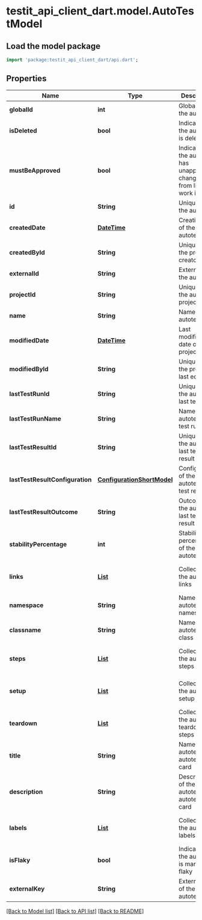# testit_api_client_dart.model.AutoTestModel

## Load the model package
```dart
import 'package:testit_api_client_dart/api.dart';
```

## Properties
Name | Type | Description | Notes
------------ | ------------- | ------------- | -------------
**globalId** | **int** | Global ID of the autotest | 
**isDeleted** | **bool** | Indicates if the autotest is deleted | 
**mustBeApproved** | **bool** | Indicates if the autotest has unapproved changes from linked work items | 
**id** | **String** | Unique ID of the autotest | 
**createdDate** | [**DateTime**](DateTime.md) | Creation date of the autotest | 
**createdById** | **String** | Unique ID of the project creator | 
**externalId** | **String** | External ID of the autotest | 
**projectId** | **String** | Unique ID of the autotest project | 
**name** | **String** | Name of the autotest | 
**modifiedDate** | [**DateTime**](DateTime.md) | Last modification date of the project | [optional] 
**modifiedById** | **String** | Unique ID of the project last editor | [optional] 
**lastTestRunId** | **String** | Unique ID of the autotest last test run | [optional] 
**lastTestRunName** | **String** | Name of the autotest last test run | [optional] 
**lastTestResultId** | **String** | Unique ID of the autotest last test result | [optional] 
**lastTestResultConfiguration** | [**ConfigurationShortModel**](ConfigurationShortModel.md) | Configuration of the autotest last test result | [optional] 
**lastTestResultOutcome** | **String** | Outcome of the autotest last test result | [optional] 
**stabilityPercentage** | **int** | Stability percentage of the autotest | [optional] 
**links** | [**List<LinkPutModel>**](LinkPutModel.md) | Collection of the autotest links | [optional] [default to const []]
**namespace** | **String** | Name of the autotest namespace | [optional] 
**classname** | **String** | Name of the autotest class | [optional] 
**steps** | [**List<AutoTestStepModel>**](AutoTestStepModel.md) | Collection of the autotest steps | [optional] [default to const []]
**setup** | [**List<AutoTestStepModel>**](AutoTestStepModel.md) | Collection of the autotest setup steps | [optional] [default to const []]
**teardown** | [**List<AutoTestStepModel>**](AutoTestStepModel.md) | Collection of the autotest teardown steps | [optional] [default to const []]
**title** | **String** | Name of the autotest in autotest's card | [optional] 
**description** | **String** | Description of the autotest in autotest's card | [optional] 
**labels** | [**List<LabelShortModel>**](LabelShortModel.md) | Collection of the autotest labels | [optional] [default to const []]
**isFlaky** | **bool** | Indicates if the autotest is marked as flaky | [optional] 
**externalKey** | **String** | External key of the autotest | [optional] 

[[Back to Model list]](../README.md#documentation-for-models) [[Back to API list]](../README.md#documentation-for-api-endpoints) [[Back to README]](../README.md)


